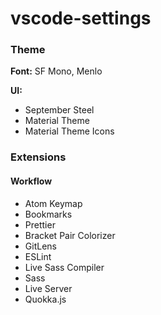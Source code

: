 # vscode-settings

### Theme
**Font:** SF Mono, Menlo

**UI:** 
  - September Steel
  - Material Theme
  - Material Theme Icons


### Extensions
#### Workflow
  - Atom Keymap
  - Bookmarks
  - Prettier
  - Bracket Pair Colorizer
  - GitLens
  - ESLint
  - Live Sass Compiler
  - Sass
  - Live Server
  - Quokka.js  
